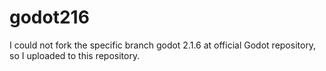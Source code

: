 # godot216
I could not fork the specific branch godot 2.1.6 at official Godot repository, so I uploaded to this repository.
